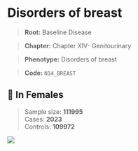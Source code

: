 # Disorders of breast

> **Root:** Baseline Disease  

> **Chapter:** Chapter XIV- Genitourinary  

> **Phenotype:** Disorders of breast  

> **Code:** `N14_BREAST`

## 👩 In Females  
> Sample size: **111995**  
> Cases: **2023**  
> Controls: **109972**
<img src="/Disease/Figures/ALL/Baseline/N14_BREAST.png"/>
<CsvTable src="/Disease_Data/ALL/Baseline/LG_N14_BREAST.csv" label="🔍 View full results" />

